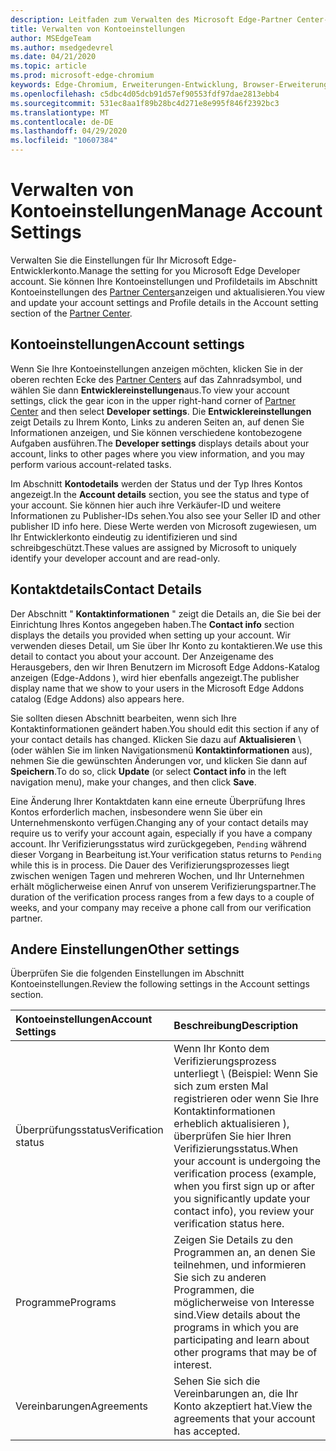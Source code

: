 ```yaml
---
description: Leitfaden zum Verwalten des Microsoft Edge-Partner Center-Kontos
title: Verwalten von Kontoeinstellungen
author: MSEdgeTeam
ms.author: msedgedevrel
ms.date: 04/21/2020
ms.topic: article
ms.prod: microsoft-edge-chromium
keywords: Edge-Chromium, Erweiterungen-Entwicklung, Browser-Erweiterungen, Addons, Partner Center, Entwickler
ms.openlocfilehash: c5dbc4d05dcb91d57ef90553fdf97dae2813ebb4
ms.sourcegitcommit: 531ec8aa1f89b28bc4d271e8e995f846f2392bc3
ms.translationtype: MT
ms.contentlocale: de-DE
ms.lasthandoff: 04/29/2020
ms.locfileid: "10607384"
---
```

# <span data-ttu-id="8ea2e-104">Verwalten von Kontoeinstellungen</span><span class="sxs-lookup"><span data-stu-id="8ea2e-104">Manage Account Settings</span></span>  

<span data-ttu-id="8ea2e-105">Verwalten Sie die Einstellungen für Ihr Microsoft Edge-Entwicklerkonto.</span><span class="sxs-lookup"><span data-stu-id="8ea2e-105">Manage the setting for you Microsoft Edge Developer account.</span></span>  <span data-ttu-id="8ea2e-106">Sie können Ihre Kontoeinstellungen und Profildetails im Abschnitt Kontoeinstellungen des [Partner Centers][MicrosoftPartnerCenter]anzeigen und aktualisieren.</span><span class="sxs-lookup"><span data-stu-id="8ea2e-106">You view and update your account settings and Profile details in the Account setting section of the [Partner Center][MicrosoftPartnerCenter].</span></span>  

## <span data-ttu-id="8ea2e-107">Kontoeinstellungen</span><span class="sxs-lookup"><span data-stu-id="8ea2e-107">Account settings</span></span>  

<span data-ttu-id="8ea2e-108">Wenn Sie Ihre Kontoeinstellungen anzeigen möchten, klicken Sie in der oberen rechten Ecke des [Partner Centers][MicrosoftPartnerCenter] auf das Zahnradsymbol, und wählen Sie dann **Entwicklereinstellungen**aus.</span><span class="sxs-lookup"><span data-stu-id="8ea2e-108">To view your account settings, click the gear icon in the upper right-hand corner of [Partner Center][MicrosoftPartnerCenter] and then select **Developer settings**.</span></span>  <span data-ttu-id="8ea2e-109">Die **Entwicklereinstellungen** zeigt Details zu Ihrem Konto, Links zu anderen Seiten an, auf denen Sie Informationen anzeigen, und Sie können verschiedene kontobezogene Aufgaben ausführen.</span><span class="sxs-lookup"><span data-stu-id="8ea2e-109">The **Developer settings** displays details about your account, links to other pages where you view information, and you may perform various account-related tasks.</span></span>  

<span data-ttu-id="8ea2e-110">Im Abschnitt **Kontodetails** werden der Status und der Typ Ihres Kontos angezeigt.</span><span class="sxs-lookup"><span data-stu-id="8ea2e-110">In the **Account details** section, you see the status and type of your account.</span></span>  <span data-ttu-id="8ea2e-111">Sie können hier auch ihre Verkäufer-ID und weitere Informationen zu Publisher-IDs sehen.</span><span class="sxs-lookup"><span data-stu-id="8ea2e-111">You also see your Seller ID and other publisher ID info here.</span></span>  <span data-ttu-id="8ea2e-112">Diese Werte werden von Microsoft zugewiesen, um Ihr Entwicklerkonto eindeutig zu identifizieren und sind schreibgeschützt.</span><span class="sxs-lookup"><span data-stu-id="8ea2e-112">These values are assigned by Microsoft to uniquely identify your developer account and are read-only.</span></span>  

## <span data-ttu-id="8ea2e-113">Kontaktdetails</span><span class="sxs-lookup"><span data-stu-id="8ea2e-113">Contact Details</span></span>  

<span data-ttu-id="8ea2e-114">Der Abschnitt " **Kontaktinformationen** " zeigt die Details an, die Sie bei der Einrichtung Ihres Kontos angegeben haben.</span><span class="sxs-lookup"><span data-stu-id="8ea2e-114">The **Contact info** section displays the details you provided when setting up your account.</span></span>  <span data-ttu-id="8ea2e-115">Wir verwenden dieses Detail, um Sie über Ihr Konto zu kontaktieren.</span><span class="sxs-lookup"><span data-stu-id="8ea2e-115">We use this detail to contact you about your account.</span></span>  <span data-ttu-id="8ea2e-116">Der Anzeigename des Herausgebers, den wir Ihren Benutzern im Microsoft Edge Addons-Katalog anzeigen (Edge-Addons \), wird hier ebenfalls angezeigt.</span><span class="sxs-lookup"><span data-stu-id="8ea2e-116">The publisher display name that we show to your users in the Microsoft Edge Addons catalog \(Edge Addons\) also appears here.</span></span>  
  
<span data-ttu-id="8ea2e-117">Sie sollten diesen Abschnitt bearbeiten, wenn sich Ihre Kontaktinformationen geändert haben.</span><span class="sxs-lookup"><span data-stu-id="8ea2e-117">You should edit this section if any of your contact details has changed.</span></span> <span data-ttu-id="8ea2e-118">Klicken Sie dazu auf **Aktualisieren** \ (oder wählen Sie im linken Navigationsmenü **Kontaktinformationen** aus), nehmen Sie die gewünschten Änderungen vor, und klicken Sie dann auf **Speichern**.</span><span class="sxs-lookup"><span data-stu-id="8ea2e-118">To do so, click **Update** \(or select **Contact info** in the left navigation menu\), make your changes, and then click **Save**.</span></span>  

<span data-ttu-id="8ea2e-119">Eine Änderung Ihrer Kontaktdaten kann eine erneute Überprüfung Ihres Kontos erforderlich machen, insbesondere wenn Sie über ein Unternehmenskonto verfügen.</span><span class="sxs-lookup"><span data-stu-id="8ea2e-119">Changing any of your contact details may require us to verify your account again, especially if you have a company account.</span></span>  <span data-ttu-id="8ea2e-120">Ihr Verifizierungsstatus wird zurückgegeben, `Pending` während dieser Vorgang in Bearbeitung ist.</span><span class="sxs-lookup"><span data-stu-id="8ea2e-120">Your verification status returns to `Pending` while this is in process.</span></span>  <span data-ttu-id="8ea2e-121">Die Dauer des Verifizierungsprozesses liegt zwischen wenigen Tagen und mehreren Wochen, und Ihr Unternehmen erhält möglicherweise einen Anruf von unserem Verifizierungspartner.</span><span class="sxs-lookup"><span data-stu-id="8ea2e-121">The duration of the verification process ranges from a few days to a couple of weeks, and your company may receive a phone call from our verification partner.</span></span>  

## <span data-ttu-id="8ea2e-122">Andere Einstellungen</span><span class="sxs-lookup"><span data-stu-id="8ea2e-122">Other settings</span></span>  

<span data-ttu-id="8ea2e-123">Überprüfen Sie die folgenden Einstellungen im Abschnitt Kontoeinstellungen.</span><span class="sxs-lookup"><span data-stu-id="8ea2e-123">Review the following settings in the Account settings section.</span></span>  

| <span data-ttu-id="8ea2e-124">Kontoeinstellungen</span><span class="sxs-lookup"><span data-stu-id="8ea2e-124">Account Settings</span></span> | <span data-ttu-id="8ea2e-125">Beschreibung</span><span class="sxs-lookup"><span data-stu-id="8ea2e-125">Description</span></span> |  
|:--- |:--- |  
| <span data-ttu-id="8ea2e-126">Überprüfungsstatus</span><span class="sxs-lookup"><span data-stu-id="8ea2e-126">Verification status</span></span> | <span data-ttu-id="8ea2e-127">Wenn Ihr Konto dem Verifizierungsprozess unterliegt \ (Beispiel: Wenn Sie sich zum ersten Mal registrieren oder wenn Sie Ihre Kontaktinformationen erheblich aktualisieren \), überprüfen Sie hier Ihren Verifizierungsstatus.</span><span class="sxs-lookup"><span data-stu-id="8ea2e-127">When your account is undergoing the verification process \(example, when you first sign up or after you significantly update your contact info\), you review your verification status here.</span></span> |  
| <span data-ttu-id="8ea2e-128">Programme</span><span class="sxs-lookup"><span data-stu-id="8ea2e-128">Programs</span></span> | <span data-ttu-id="8ea2e-129">Zeigen Sie Details zu den Programmen an, an denen Sie teilnehmen, und informieren Sie sich zu anderen Programmen, die möglicherweise von Interesse sind.</span><span class="sxs-lookup"><span data-stu-id="8ea2e-129">View details about the programs in which you are participating and learn about other programs that may be of interest.</span></span>  
| <span data-ttu-id="8ea2e-130">Vereinbarungen</span><span class="sxs-lookup"><span data-stu-id="8ea2e-130">Agreements</span></span> | <span data-ttu-id="8ea2e-131">Sehen Sie sich die Vereinbarungen an, die Ihr Konto akzeptiert hat.</span><span class="sxs-lookup"><span data-stu-id="8ea2e-131">View the agreements that your account has accepted.</span></span> |  

<!-- image links -->  

<!-- links -->  

[MicrosoftPartnerCenter]: https://partner.microsoft.com/dashboard/microsoftedge/public/login?ref=dd "Partner Center"  

